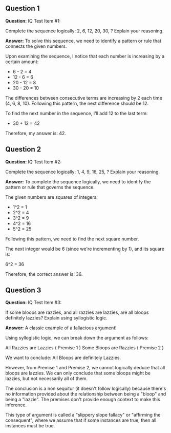 ## Question 1

**Question:**
IQ Test Item #1:

Complete the sequence logically: 2, 6, 12, 20, 30, ?
Explain your reasoning.

**Answer:**
To solve this sequence, we need to identify a pattern or rule that connects the given numbers.

Upon examining the sequence, I notice that each number is increasing by a certain amount:

* 6 - 2 = 4
* 12 - 6 = 6
* 20 - 12 = 8
* 30 - 20 = 10

The differences between consecutive terms are increasing by 2 each time (4, 6, 8, 10). Following this pattern, the next difference should be 12.

To find the next number in the sequence, I'll add 12 to the last term:

* 30 + 12 = 42

Therefore, my answer is: 42.

## Question 2

**Question:**
IQ Test Item #2:

Complete the sequence logically: 1, 4, 9, 16, 25, ?
Explain your reasoning.

**Answer:**
To complete the sequence logically, we need to identify the pattern or rule that governs the sequence.

The given numbers are squares of integers: 

- 1^2 = 1
- 2^2 = 4
- 3^2 = 9
- 4^2 = 16
- 5^2 = 25

Following this pattern, we need to find the next square number.

The next integer would be 6 (since we're incrementing by 1), and its square is:

6^2 = 36

Therefore, the correct answer is: 36.

## Question 3

**Question:**
IQ Test Item #3:

If some bloops are razzies, and all razzies are lazzies, are all bloops definitely lazzies?
Explain using syllogistic logic.

**Answer:**
A classic example of a fallacious argument!

Using syllogistic logic, we can break down the argument as follows:

All Razzies are Lazzies ( Premise 1 )
Some Bloops are Razzies ( Premise 2 )

We want to conclude: All Bloops are definitely Lazzies.

However, from Premise 1 and Premise 2, we cannot logically deduce that all bloops are lazzies. We can only conclude that some bloops might be lazzies, but not necessarily all of them.

The conclusion is a non sequitur (it doesn't follow logically) because there's no information provided about the relationship between being a "bloop" and being a "lazzie". The premises don't provide enough context to make this inference.

This type of argument is called a "slippery slope fallacy" or "affirming the consequent", where we assume that if some instances are true, then all instances must be true.


